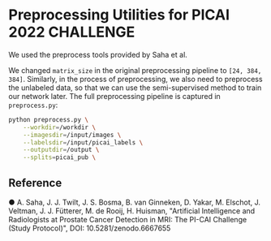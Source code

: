 # Preprocessing Utilities for PICAI 2022 CHALLENGE

We used the preprocess tools provided by Saha et al.

We changed `matrix_size` in the original preprocessing pipeline to `[24, 384, 384]`. Similarly, in the process of preprocessing, we also need to preprocess the unlabeled data, so that we can use the semi-supervised method to train our network later. The full preprocessing pipeline is captured in `preprocess.py`:

```bash
python preprocess.py \
    --workdir=/workdir \
    --imagesdir=/input/images \
    --labelsdir=/input/picai_labels \
    --outputdir=/output \
    --splits=picai_pub \
```


## Reference

● A. Saha, J. J. Twilt, J. S. Bosma, B. van Ginneken, D. Yakar, M. Elschot, J. Veltman, J. J. Fütterer, M. de Rooij, H. Huisman, "Artificial Intelligence and Radiologists at Prostate Cancer Detection in MRI: The PI-CAI Challenge (Study Protocol)", DOI: 10.5281/zenodo.6667655